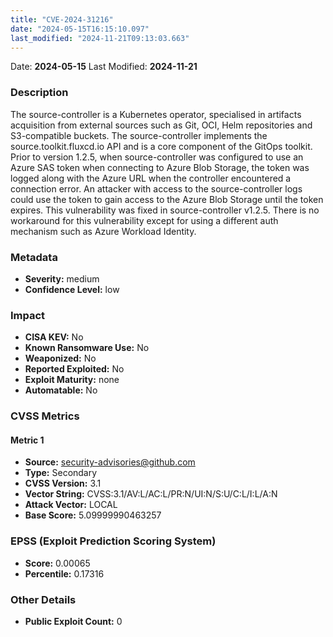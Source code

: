```yaml
---
title: "CVE-2024-31216"
date: "2024-05-15T16:15:10.097"
last_modified: "2024-11-21T09:13:03.663"
---
```


Date: **2024-05-15** Last Modified: **2024-11-21**

### Description  
The source-controller is a Kubernetes operator, specialised in artifacts acquisition from external sources such as Git, OCI, Helm repositories and S3-compatible buckets. The source-controller implements the source.toolkit.fluxcd.io API and is a core component of the GitOps toolkit. Prior to version 1.2.5, when source-controller was configured to use an Azure SAS token when connecting to Azure Blob Storage, the token was logged along with the Azure URL when the controller encountered a connection error. An attacker with access to the source-controller logs could use the token to gain access to the Azure Blob Storage until the token expires. This vulnerability was fixed in source-controller v1.2.5. There is no workaround for this vulnerability except for using a different auth mechanism such as Azure Workload Identity.

### Metadata  
- **Severity:** medium
- **Confidence Level:** low

### Impact  
- **CISA KEV:** No
- **Known Ransomware Use:** No
- **Weaponized:** No
- **Reported Exploited:** No
- **Exploit Maturity:** none
- **Automatable:** No

### CVSS Metrics  

#### Metric 1
- **Source:** security-advisories@github.com
- **Type:** Secondary
- **CVSS Version:** 3.1
- **Vector String:** CVSS:3.1/AV:L/AC:L/PR:N/UI:N/S:U/C:L/I:L/A:N
- **Attack Vector:** LOCAL
- **Base Score:** 5.09999990463257


### EPSS (Exploit Prediction Scoring System)  
- **Score:** 0.00065
- **Percentile:** 0.17316

### Other Details  
- **Public Exploit Count:** 0
